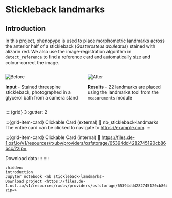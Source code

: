 # Stickleback landmarks

## Introduction

In this project, phenopype is used to place morphometric landmarks across the anterior half of a stickleback (*Gasterosteus aculeatus*) stained with alizarin red. We also use the image-registration algorithm in `detect_reference` to find a reference card and automatically size and colour-correct the image.

<div style="display: flex; flex-direction: row; text-align:left; gap: 10px;"  class="row">
    
<div class="col-md-6" style="flex: 1 1 0px;">

![Before](_figures/project_2_before.jpg)

**Input** - Stained threespine stickleback, photographed in a glycerol bath from a camera stand
</div>
<div class="col-md-6" style="flex: 1 1 0px;">

    
![After](_figures/project_2_after.jpg)

**Results** - 22 landmarks are placed using the landmarks tool from the `measurements` module
</div>
</div>


::::{grid} 3
:gutter: 2

:::{grid-item-card} Clickable Card (external)
:link: nb_stickleback-landmarks
The entire card can be clicked to navigate to <https://example.com>.
:::

:::{grid-item-card} Clickable Card (internal)
:link: https://files.de-1.osf.io/v1/resources/rxubv/providers/osfstorage/65394dd4282745120cb86bcc/?zip=

Download data 
:::
::::

```{toctree}
:hidden:
introduction
Jupyter notebook <nb_stickleback-landmarks>
Download project <https://files.de-1.osf.io/v1/resources/rxubv/providers/osfstorage/65394dd4282745120cb86bcc/?zip=>
```
